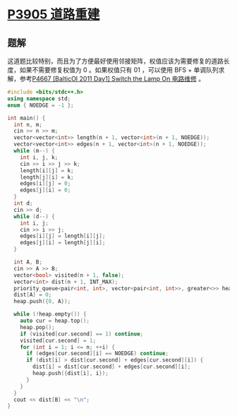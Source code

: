 # [P3905 道路重建](https://www.luogu.com.cn/problem/P3905)

## 题解
这道题比较特别，而且为了方便最好使用邻接矩阵，权值应该为需要修复的道路长度，如果不需要修复权值为 0 。如果权值只有 01 ，可以使用 BFS + 单调队列求解，参考[P4667 \[BalticOI 2011 Day1\] Switch the Lamp On 电路维修](https://www.luogu.com.cn/problem/P4667) 。

```cpp
#include <bits/stdc++.h>
using namespace std;
enum { NOEDGE = -1 };

int main() {
  int n, m;
  cin >> n >> m;
  vector<vector<int>> length(n + 1, vector<int>(n + 1, NOEDGE));
  vector<vector<int>> edges(n + 1, vector<int>(n + 1, NOEDGE));
  while (m--) {
    int i, j, k;
    cin >> i >> j >> k;
    length[i][j] = k;
    length[j][i] = k;
    edges[i][j] = 0;
    edges[j][i] = 0;
  }
  int d;
  cin >> d;
  while (d--) {
    int i, j;
    cin >> i >> j;
    edges[i][j] = length[i][j];
    edges[j][i] = length[j][i];
  }

  int A, B;
  cin >> A >> B;
  vector<bool> visited(n + 1, false);
  vector<int> dist(n + 1, INT_MAX);
  priority_queue<pair<int, int>, vector<pair<int, int>>, greater<>> heap;
  dist[A] = 0;
  heap.push({0, A});

  while (!heap.empty()) {
    auto cur = heap.top();
    heap.pop();
    if (visited[cur.second] == 1) continue;
    visited[cur.second] = 1;
    for (int i = 1; i <= n; ++i) {
      if (edges[cur.second][i] == NOEDGE) continue;
      if (dist[i] > dist[cur.second] + edges[cur.second][i]) {
        dist[i] = dist[cur.second] + edges[cur.second][i];
        heap.push({dist[i], i});
      }
    }
  }
  cout << dist[B] << "\n";
}
```

